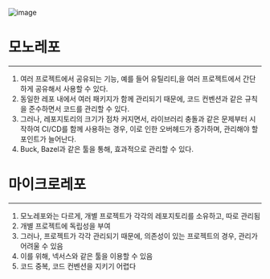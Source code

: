 ![image](https://github.com/user-attachments/assets/9bc042b3-b675-4023-9679-c7d88d20b009)

# 모노레포
---
1. 여러 프로젝트에서 공유되는 기능, 예를 들어 유틸리티,을 여러 프로젝트에서 간단하게 공유해서 사용할 수 있다.
2. 동일한 레포 내에서 여러 패키지가 함께 관리되기 때문에, 코드 컨벤션과 같은 규칙을 준수하면서 코드를 관리할 수 있다.
3. 그러나, 레포지토리의 크기가 점차 커지면서, 라이브러리 충돌과 같은 문제부터 시작하여 CI/CD를 함께 사용하는 경우, 이로 인한 오버헤드가 증가하며, 관리해야 할 포인트가 늘어난다.
4. Buck, Bazel과 같은 툴을 통해, 효과적으로 관리할 수 있다.



# 마이크로레포
---
1. 모노레포와는 다르게, 개별 프로젝트가 각각의 레포지토리를 소유하고, 따로 관리됨
2. 개별 프로젝트에 독립성을 부여
3. 그러나, 프로젝트가 각각 관리되기 때문에, 의존성이 있는 프로젝트의 경우, 관리가 어려울 수 있음
4. 이를 위해, 넥서스와 같은 툴을 이용할 수 있음
5. 코드 중복, 코드 컨벤션을 지키기 어렵다



